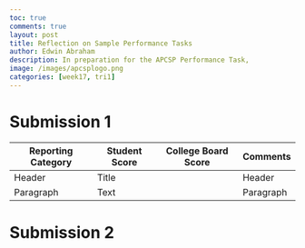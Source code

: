 ```yaml
---
toc: true
comments: true
layout: post
title: Reflection on Sample Performance Tasks
author: Edwin Abraham
description: In preparation for the APCSP Performance Task, 
image: /images/apcsplogo.png
categories: [week17, tri1]
---
```


# Submission 1
| Reporting Category | Student Score | College Board Score | Comments |
| ----------- | ----------- | ----------- | ----------- |
| Header      | Title       || Header      | Title       |
| Paragraph   | Text        || Paragraph   | Text        |

# Submission 2